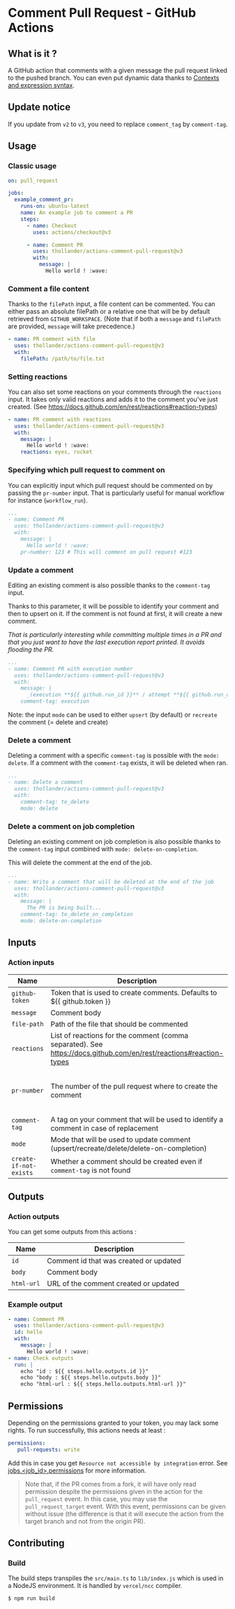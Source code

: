 # Comment Pull Request - GitHub Actions

## What is it ?

A GitHub action that comments with a given message the pull request linked to the pushed branch.
You can even put dynamic data thanks to [Contexts and expression syntax](https://help.github.com/en/actions/automating-your-workflow-with-github-actions/contexts-and-expression-syntax-for-github-actions).

## Update notice

If you update from `v2` to `v3`, you need to replace `comment_tag` by `comment-tag`.

## Usage

### Classic usage

```yml
on: pull_request

jobs:
  example_comment_pr:
    runs-on: ubuntu-latest
    name: An example job to comment a PR
    steps:
      - name: Checkout
        uses: actions/checkout@v3

      - name: Comment PR
        uses: thollander/actions-comment-pull-request@v3
        with:
          message: |
            Hello world ! :wave:
```

### Comment a file content

Thanks to the `filePath` input, a file content can be commented.
You can either pass an absolute filePath or a relative one that will be by default retrieved from `GITHUB_WORKSPACE`. 
(Note that if both a `message` and `filePath` are provided, `message` will take precedence.)

```yml
- name: PR comment with file
  uses: thollander/actions-comment-pull-request@v3
  with:
    filePath: /path/to/file.txt
```


### Setting reactions

You can also set some reactions on your comments through the `reactions` input.
It takes only valid reactions and adds it to the comment you've just created. (See https://docs.github.com/en/rest/reactions#reaction-types)

```yml
- name: PR comment with reactions
  uses: thollander/actions-comment-pull-request@v3
  with:
    message: |
      Hello world ! :wave:
    reactions: eyes, rocket
```

### Specifying which pull request to comment on

You can explicitly input which pull request should be commented on by passing the `pr-number` input.
That is particularly useful for manual workflow for instance (`workflow_run`).

```yml
...
- name: Comment PR
  uses: thollander/actions-comment-pull-request@v3
  with:
    message: |
      Hello world ! :wave:
    pr-number: 123 # This will comment on pull request #123
```


### Update a comment

Editing an existing comment is also possible thanks to the `comment-tag` input.

Thanks to this parameter, it will be possible to identify your comment and then to upsert on it. 
If the comment is not found at first, it will create a new comment.

_That is particularly interesting while committing multiple times in a PR and that you just want to have the last execution report printed. It avoids flooding the PR._

```yml
...
- name: Comment PR with execution number
  uses: thollander/actions-comment-pull-request@v3
  with:
    message: |
      _(execution **${{ github.run_id }}** / attempt **${{ github.run_attempt }}**)_
    comment-tag: execution
```

Note: the input `mode` can be used to either `upsert` (by default) or `recreate` the comment (= delete and create)

### Delete a comment


Deleting a comment with a specific `comment-tag` is possible with the `mode: delete`. If a comment with the `comment-tag` exists, it will be deleted when ran.

```yml
...
- name: Delete a comment
  uses: thollander/actions-comment-pull-request@v3
  with:
    comment-tag: to_delete
    mode: delete
```

### Delete a comment on job completion

Deleting an existing comment on job completion is also possible thanks to the `comment-tag` input combined with `mode: delete-on-completion`.

This will delete the comment at the end of the job. 

```yml
...
- name: Write a comment that will be deleted at the end of the job
  uses: thollander/actions-comment-pull-request@v3
  with:
    message: |
      The PR is being built...
    comment-tag: to_delete_on_completion
    mode: delete-on-completion
```

## Inputs 

### Action inputs

| Name | Description | Required | Default |
| --- | --- | --- | --- |
| `github-token` | Token that is used to create comments. Defaults to ${{ github.token }} | ✅ | |
| `message` | Comment body | | |
| `file-path` | Path of the file that should be commented | | |
| `reactions` | List of reactions for the comment (comma separated). See https://docs.github.com/en/rest/reactions#reaction-types  | | |
| `pr-number` | The number of the pull request where to create the comment | | current pull-request/issue number (deduced from context) |
| `comment-tag` | A tag on your comment that will be used to identify a comment in case of replacement | | |
| `mode` | Mode that will be used to update comment (upsert/recreate/delete/delete-on-completion) | | upsert |
| `create-if-not-exists` | Whether a comment should be created even if `comment-tag` is not found | | true |


## Outputs 

### Action outputs

You can get some outputs from this actions : 

| Name | Description |
| --- | --- |
| `id` | Comment id that was created or updated | 
| `body` | Comment body |
| `html-url` | URL of the comment created or updated |

### Example output

```yaml
- name: Comment PR
  uses: thollander/actions-comment-pull-request@v3
  id: hello
  with:
    message: |
      Hello world ! :wave:
- name: Check outputs
  run: |
    echo "id : ${{ steps.hello.outputs.id }}"
    echo "body : ${{ steps.hello.outputs.body }}"
    echo "html-url : ${{ steps.hello.outputs.html-url }}"
```

## Permissions

Depending on the permissions granted to your token, you may lack some rights. 
To run successfully, this actions needs at least : 

```yaml
permissions: 
   pull-requests: write 
```

Add this in case you get `Resource not accessible by integration` error.
See [jobs.<job_id>.permissions](https://docs.github.com/en/actions/using-workflows/workflow-syntax-for-github-actions#jobsjob_idpermissions) for more information.


> Note that, if the PR comes from a fork, it will have only read permission despite the permissions given in the action for the `pull_request` event.
> In this case, you may use the `pull_request_target` event. With this event, permissions can be given without issue (the difference is that it will execute the action from the target branch and not from the origin PR).

## Contributing

### Build

The build steps transpiles the `src/main.ts` to `lib/index.js` which is used in a NodeJS environment.
It is handled by `vercel/ncc` compiler.

```sh
$ npm run build
```

